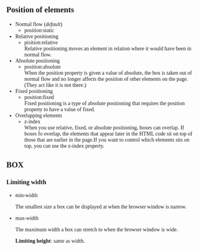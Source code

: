 <span style= "font-family:Times;">

## Position of elements

* Normal flow (*default*)
	* position:static
* Relative positioning
	* pisition:relative  
Relative positioning moves an element in relation where it would have been in normal flow.
* Absolute positioning
	* position:absolute  
When the position property is given a value of absolute, the box is taken out of normal flow and no longer affects the position of other elements on the page.(They act like it is not there.)  
* Fixed positioning
	* position:fixed  
Fixed positioning is a type of absolute positioning that requires the position property to have a value of fixed.
* Overlapping elements
	* z-index  
When you use relative, fixed, or absolute positioning, boxes can overlap. If boxes fo overlap, the elements that appear later in the HTML code sit on top of those that are earlier in the page.If you want to control which elements sits on top, you can use the z-index property.

## BOX

### Limiting width

* min-width

  The smallest size a box can be displayed at when the browser window is narrow.

* max-width

  The maximum width a box can stretch to when the browser window is wide.

  **Limiting height**: same as width.

</span>